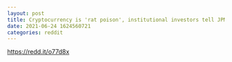 ```yaml
--- 
layout: post 
title: Cryptocurrency is 'rat poison', institutional investors tell JPMorgan in survey 
date: 2021-06-24 1624560721 
categories: reddit 
--- 
```

https://redd.it/o77d8x